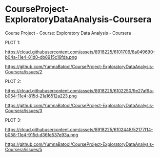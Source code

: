 # CourseProject-ExploratoryDataAnalysis-Coursera
Course Project - Course: Exploratory Data Analysis - Coursera

PLOT 1:

https://cloud.githubusercontent.com/assets/8918225/6101706/8a049690-b04a-11e4-81d0-db8915c16fda.png

https://github.com/YumnaBatool/CourseProject-ExploratoryDataAnalysis-Coursera/issues/2

PLOT 2:

https://cloud.githubusercontent.com/assets/8918225/6102250/9e27af9a-b054-11e4-815d-21a16512a223.png

https://github.com/YumnaBatool/CourseProject-ExploratoryDataAnalysis-Coursera/issues/3

PLOT 3:

https://cloud.githubusercontent.com/assets/8918225/6102448/52177f14-b058-11e4-915d-d36fe537e93a.png

https://github.com/YumnaBatool/CourseProject-ExploratoryDataAnalysis-Coursera/issues/5
